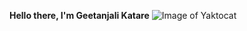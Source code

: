 <centre><b>Hello there, I'm Geetanjali Katare</b></centre>
![Image of Yaktocat](https://octodex.github.com/images/yaktocat.png)
